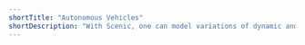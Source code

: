 ```yaml
---
shortTitle: "Autonomous Vehicles"
shortDescription: "With Scenic, one can model variations of dynamic and stochastic multi-agent interactions between an autopilot and traffic participants such as pedestrians, cyclists, etc. Scenic is an official scenario modeling language for [CARLA](https://carla.readthedocs.io/en/latest/tuto_G_scenic/) simulator."
---
```

